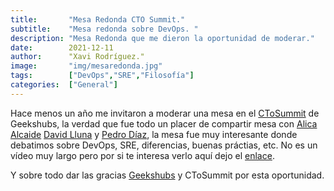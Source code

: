```yaml
---
title:       "Mesa Redonda CTO Summit."
subtitle:    "Mesa redonda sobre DevOps. "
description: "Mesa Redonda que me dieron la oportunidad de moderar."
date:        2021-12-11
author:      "Xavi Rodríguez."
image:       "img/mesaredonda.jpg"
tags:        ["DevOps","SRE","Filosofía"]
categories:  ["General"]
---
```


Hace menos un año  me invitaron a moderar una mesa  en el [CToSummit](https://ctosummit.geekshubs.com/) de Geekshubs, la verdad que fue todo un placer de compartir mesa con [Alica Alcaide](https://www.linkedin.com/in/aalcalded/)  [David Lluna](https://www.linkedin.com/in/davidlluna/) y [Pedro Díaz](https://www.linkedin.com/in/pedro-d%C3%ADaz-7a80a452/), la mesa fue muy interesante donde debatimos sobre DevOps, SRE, diferencias, buenas práctias, etc.
No es un vídeo muy largo pero por si te interesa verlo aquí dejo el [enlace](https://www.youtube.com/watch?v=vS2HegazBRY).

Y sobre todo dar las gracias [Geekshubs](https://www.geekshubs.com) y CToSummit por esta oportunidad.